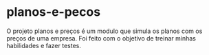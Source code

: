 ﻿# planos-e-pecos
O projeto planos e preços é um modulo que simula os planos com os preços de uma empresa. 
Foi feito com o objetivo de treinar minhas habilidades e fazer testes. 
